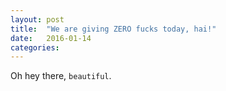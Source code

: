 ```yaml
---
layout: post
title:  "We are giving ZERO fucks today, hai!"
date:   2016-01-14
categories:
---
```

Oh hey there, `beautiful`.